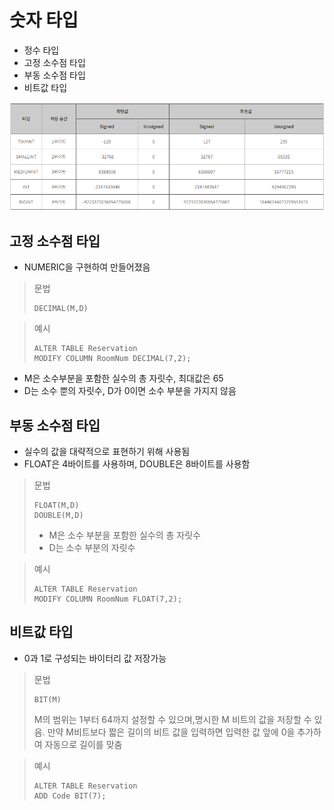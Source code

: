 # 숫자 타입

- 정수 타입
- 고정 소수점 타입
- 부동 소수점 타입
- 비트값 타입

![image](images/numtype.png)



## 고정 소수점 타입

- NUMERIC을 구현하여 만들어졌음

> 문법
>
> ```mysql
> DECIMAL(M,D)
> ```

> 예시
>
> ```mysql
> ALTER TABLE Reservation
> MODIFY COLUMN RoomNum DECIMAL(7,2);
> ```

- M은 소수부분을 포함한 실수의 총 자릿수, 최대값은 65
- D는 소수 뿐의 자릿수, D가 0이면 소수 부분을 가지지 않음



## 부동 소수점 타입

- 실수의 값을 대략적으로 표현하기 위해 사용됨
- FLOAT은 4바이트를 사용하며, DOUBLE은 8바이트를 사용함

> 문법
>
> ```mysql
> FLOAT(M,D)
> DOUBLE(M,D)
> ```
>
> - M은 소수 부분을 포함한 실수의 총 자릿수
> - D는 소수 부분의 자릿수

> 예시
>
> ```mysql
> ALTER TABLE Reservation
> MODIFY COLUMN RoomNum FLOAT(7,2);
> ```



## 비트값 타입

- 0과 1로 구성되는 바이터리 값 저장가능

> 문법
>
> ```mysql
> BIT(M)
> ```
>
> M의 범위는 1부터 64까지 설정할 수 있으며,명시한 M 비트의 값을 저장할 수 있음. 만약 M비트보다 짧은 길이의 비트 값을 입력하면 입력한 값 앞에 0을 추가하여 자동으로 길이를 맞춤

> 예시
>
> ```mysql
> ALTER TABLE Reservation
> ADD Code BIT(7);
> ```